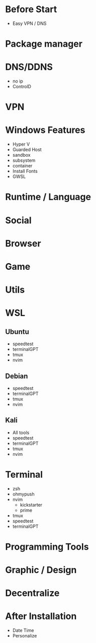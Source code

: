 
# Before Start

- Easy VPN / DNS


# Package manager 


# DNS/DDNS
- no ip
- ControlD

# VPN

# Windows Features
- Hyper V
- Guarded Host
- sandbox
- subsystem
- container
- Install Fonts
- GWSL


# Runtime / Language


# Social



# Browser



# Game



# Utils



# WSL

## Ubuntu     
- speedtest
- terminalGPT
- tmux
- nvim

## Debian

- speedtest
- terminalGPT
- tmux
- nvim

## Kali
- All tools
- speedtest
- terminalGPT
- tmux
- nvim


# Terminal
- zsh
- ohmypush
- nvim
    - kickstarter
    - prime
- tmux
- speedtest
- terminalGPT





# Programming Tools


# Graphic / Design




# Decentralize




# After Installation 
- Date Time
- Personalize



